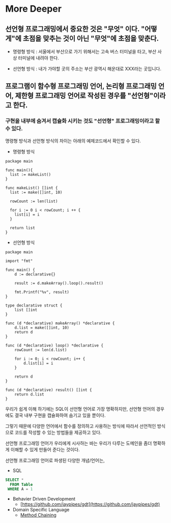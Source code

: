 # More Deeper 

## 선언형 프로그래밍에서 중요한 것은 "무엇" 이다. "어떻게"에 초점을 맞추는 것이 아닌 "무엇"에 초점을 맞춘다. 

- 명령형 방식 : 서울에서 부산으로 가기 위해서는 고속 버스 터미널을 타고, 부산 사상 터미널에 내려야 한다. 

- 선언형 방식 : 내가 가야할 곳의 주소는 부산 광역시 해운대로 XXX라는 곳입니다. 

## 프로그램이 함수형 프로그래밍 언어, 논리형 프로그래밍 언어, 제한형 프로그래밍 언어로 작성된 경우를 "선언형"이라고 한다. 

### 구현을 내부에 숨겨서 캡슐화 시키는 것도 "선언형" 프로그래밍이라고 할 수 있다. 

명령형 방식과 선언형 방식의 차이는 아래의 예제코드에서 확인할 수 있다. 

- 명령형 방식 

```golang
package main 

func main(){
  list := makeList()
}

func makeList() []int {
  list := make([]int, 10)
  
  rowCount := len(list)
  
  for i := 0 i < rowCount; i ++ {
    list[i] = i 
  }
  
  return list
}
```

- 선언형 방식 

```golang 
package main

import "fmt"

func main() {
	d := declarative{}

	result := d.makeArray().loop().result()

	fmt.Printf("%v", result)
}

type declarative struct {
	list []int
}

func (d *declarative) makeArray() *declarative {
	d.list = make([]int, 10)
	return d
}

func (d *declarative) loop() *declarative {
	rowCount := len(d.list)

	for i := 0; i < rowCount; i++ {
		d.list[i] = i
	}

	return d
}

func (d *declarative) result() []int {
	return d.list
}

```

우리가 쉽게 이해 하기에는 SQL이 선언형 언어로 가장 명확하지만, 선언형 언어의 경우에도 결국 내부 구현을 캡슐화하여 숨기고 있을 뿐이다. 

그렇기 때문에 다양한 언어에서 함수를 정의하고 사용하는 방식에 따라서 선언적인 방식으로 코드를 작성할 수 있는 방법들을 제공하고 있다. 

선언형 프로그래밍 언어가 우리에게 시사하는 바는 우리가 다루는 도메인을 좀더 명확하게 이해할 수 있게 만들어 준다는 것이다. 


선언형 프로그래밍 언어로 파생된 다양한 개념/언어는, 

- SQL
```sql
SELECT *
  FROM Table 
 WHERE A = 1
```
- Behavier Driven Development 
  - [https://github.com/jaypipes/gdt](https://github.com/jaypipes/gdt)
- Domain Specific Language 
  - [Method Chaining](https://github-history.netlify.app/keepinmindsh/lines_edu/blob/main/paradigm/03/declarative/method_chaning.go)  	
